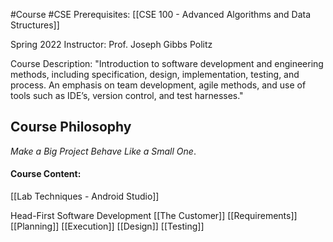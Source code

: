 #Course #CSE
Prerequisites: [[CSE 100 - Advanced Algorithms and Data Structures]]

Spring 2022
Instructor: Prof. Joseph Gibbs Politz

Course Description: 
"Introduction to software development and engineering methods, including specification, design, implementation, testing, and process. An emphasis on team development, agile methods, and use of tools such as IDE’s, version control, and test harnesses."

## Course Philosophy
*Make a Big Project Behave Like a Small One*.

#### Course Content:
[[Lab Techniques - Android Studio]]

Head-First Software Development
[[The Customer]]
[[Requirements]]
[[Planning]]
[[Execution]]
[[Design]]
[[Testing]]

